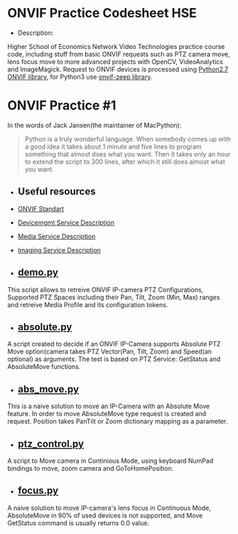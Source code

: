 # ONVIF Practice Codesheet HSE

- Description:

Higher School of Economics Network Video Technologies practice course code, including stuff from basic ONVIF requests such as PTZ camera move, lens focus move to more advanced projects with OpenCV, VideoAnalytics and ImageMagick.
Request to ONVIF devices is processed using [Python2.7 ONVIF library](https://github.com/quatanium/python-onvif), for Python3 use [onvif-zeep library](https://github.com/FalkTannhaeuser/python-onvif-zeep).


# ONVIF Practice #1
In the words of Jack Jansen(the maintainer of MacPython):

> Python is a truly wonderful language. When somebody comes up with a good idea it takes about 1 minute and five lines to program something that almost does what you want. Then it takes only an hour to extend the script to 300 lines, after which it still does almost what you want.

- ## Useful resources

- [ONVIF Standart](https://www.onvif.org/)
- [Devicemgmt Service Description](https://www.onvif.org/ver10/device/wsdl/devicemgmt.wsdl)
- [Media Service Description](https://www.onvif.org/ver10/media/wsdl/media.wsdl)
- [Imaging Service Description](https://www.onvif.org/ver20/imaging/wsdl/imaging.wsdl)

- ## [demo.py](https://github.com/yaiestura/onvif_hse/blob/master/demo.py)
This script allows to retreive ONVIF IP-camera PTZ Configurations, Supported PTZ Spaces including their Pan, Tilt, Zoom (Min, Max) ranges and retreive Media Profile and its configuration tokens.
- ## [absolute.py](https://github.com/yaiestura/onvif_hse/blob/master/absolute.py)
A script created to decide if an ONVIF IP-Camera supports Absolute PTZ Move option(camera takes PTZ Vector(Pan, Tilt, Zoom) and Speed(an optional) as arguments. The test is based on PTZ Service: GetStatus and AbsoluteMove functions.
- ## [abs_move.py](https://github.com/yaiestura/onvif_hse/blob/master/abs_move.py)
This is a naive solution to move an IP-Camera with an Absolute Move feature. In order to move AbsoluteMove type request is created and request. Position takes PanTilt or Zoom dictionary mapping as a parameter.
- ## [ptz_control.py](https://github.com/yaiestura/onvif_hse/blob/master/ptz_control.py)
A script to Move camera in Continious Mode, using keyboard NumPad bindings to move, zoom camera and GoToHomePosition.
- ## [focus.py](https://github.com/yaiestura/onvif_hse/blob/master/focus.py)
A naive solution to move IP-camera's lens focus in Continuous Mode, AbsoluteMove in 90% of used devices is not supported, and Move GetStatus command is usually returns 0.0 value.
